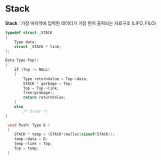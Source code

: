 # Stack

**Stack** : 가장 마지막에 입력된 데이터가 가장 먼저 출력되는 자료구조 (LIFO, FILO)

```c
typedef struct _STACK
{
	Type data;
	struct _STACK * link;
};

Data Type Pop()
{
	if (Top != NULL)
	{
		Type returnValue = Top->data;
		STACK * garbage = Top;
		Top = Top->link;
		free(grabage);
		return returnValue;
	}
	else
		/* Error */
}

 void Push( Type D )
 {
	STACK * temp = (STACK*)malloc(sizeof(STACK));
	temp->data = D;
	temp->link = Top;
	Top = temp;
 } 
```
